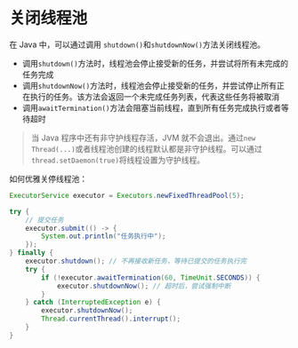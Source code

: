 # 关闭线程池

在 Java 中，可以通过调用 `shutdown()`和`shutdownNow()`方法关闭线程池。

- 调用`shutdown()`方法时，线程池会停止接受新的任务，并尝试将所有未完成的任务完成
- 调用`shutdownNow()`方法时，线程池会停止接受新的任务，并尝试停止所有正在执行的任务。该方法会返回一个未完成任务列表，代表这些任务将被取消
- 调用`awaitTermination()`方法会阻塞当前线程，直到所有任务完成执行或者等待超时

> 当 Java 程序中还有非守护线程存活，JVM 就不会退出。通过`new Thread(...)`或者线程池创建的线程默认都是非守护线程。可以通过`thread.setDaemon(true)`将线程设置为守护线程。

如何优雅关停线程池：

```java
ExecutorService executor = Executors.newFixedThreadPool(5);

try {
    // 提交任务
    executor.submit(() -> {
        System.out.println("任务执行中");
    });
} finally {
    executor.shutdown(); // 不再接收新任务，等待已提交的任务执行完
    try {
        if (!executor.awaitTermination(60, TimeUnit.SECONDS)) {
            executor.shutdownNow(); // 超时后，尝试强制中断
        }
    } catch (InterruptedException e) {
        executor.shutdownNow();
        Thread.currentThread().interrupt();
    }
}

```

